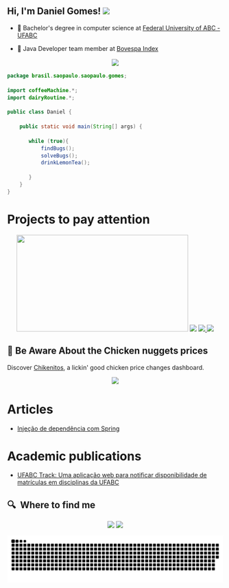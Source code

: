 <h2> Hi, I'm Daniel Gomes! <img src="https://camo.githubusercontent.com/d3359cb00ab0b5ed8f2e1fe3fceb4fbaf3b614340f8c0db99c17b9f50b351770/68747470733a2f2f656d6f6a69732e736c61636b6d6f6a69732e636f6d2f656d6f6a69732f696d616765732f313533313834393433302f343234362f626c6f622d73756e676c61737365732e6769663f31353331383439343330" width="50"></h2>

- 🧭 Bachelor's degree in computer science at <a href="https://www.ufabc.edu.br/"> Federal University of ABC - UFABC</a> 

- 👥 Java Developer team member at <a href="http://www.b3.com.br/pt_br/"> Bovespa Index</a> 



<p align="center">
<a href="https://gifs.alphacoders.com/gifs/view/209661" ><img align="center" src="https://user-images.githubusercontent.com/50127863/131756731-46ecebc6-f0fd-4ca6-b3cc-33d22d835ea7.gif"></a>
</p>

```java
package brasil.saopaulo.saopaulo.gomes;

import coffeeMachine.*;
import dairyRoutine.*;

public class Daniel {

    public static void main(String[] args) {
    
       while (true){
           findBugs();
           solveBugs();
           drinkLemonTea();
           
       }
    }
}
```
# Projects to pay attention 
<p align="center">
<a href="https://dashboard-ckn.vercel.app/"><img  width="400" height="225" src="https://user-images.githubusercontent.com/50127863/152731241-c6dde7c3-213e-4a72-8d0c-c03b17c5f031.png"></a>
<a href="https://ufabc-track.vercel.app/"><img  width="400"  src="https://user-images.githubusercontent.com/50127863/167984137-5729f82e-7bfd-4199-8bda-d15060fac315.gif"></a>  


 <a href="https://github.com/danieldjgomes/Chikenitos-API">
     <img align="" src="https://github-readme-stats.vercel.app/api/pin/?username=danieldjgomes&repo=Chikenitos-API&theme=tokyonight" />
  </a>
     <a href="https://github.com/danieldjgomes/Matricula-API">
     <img align="" src="https://github-readme-stats.vercel.app/api/pin/?username=danieldjgomes&repo=Matricula-API&theme=tokyonight" />
          </a>

</p>


## 🐔 Be Aware About the Chicken nuggets prices
Discover <a href="https://dashboard-ckn.vercel.app/">Chikenitos</a>, a lickin' good chicken price changes dashboard.
<p align="center"><img src="https://user-images.githubusercontent.com/50127863/122002850-a9073400-cd88-11eb-8ed5-b05976f29512.gif" width="720"></p>


# Articles

- <a href="https://dev.to/danieldjgomes/injecao-de-dependencias-com-spring-ib"> Injeção de dependência com Spring </a>

# Academic publications

- <a href="https://github.com/danieldjgomes/matricula-api/blob/main/UFABC%20TRACK_%20Uma%20aplica%C3%A7%C3%A3o%20web%20para%20notificar%20disponibilidade%20de%20matr%C3%ADculas%20em%20disciplinas%20da%20UFABC.pdf"> UFABC Track: Uma aplicação web para notificar disponibilidade de matrículas em disciplinas da UFABC </a>

## 🔍  Where to find me
<p align="center">
<a href="https://www.linkedin.com/in/danieldjgomes"><img src="https://img.icons8.com/color/48/000000/linkedin.png" width="50px"/></a>
<a href="mailto:daniel.djgomes@outlook.com"><img src="https://img.icons8.com/fluent/48/000000/gmail.png" width="50px"/></a>
</p>


 
 ![Snake animation](https://github.com/danieldjgomes/danieldjgomes/blob/output/github-contribution-grid-snake.svg)


